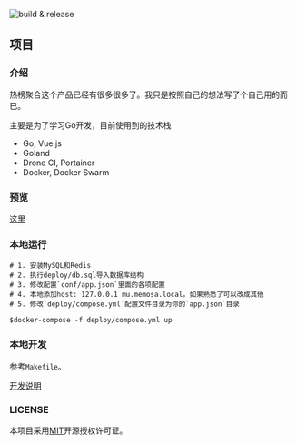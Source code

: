 ![build & release](https://github.com/aaronzjc/mu/workflows/build%20&%20release/badge.svg)

## 项目

### 介绍

热榜聚合这个产品已经有很多很多了。我只是按照自己的想法写了个自己用的而已。

主要是为了学习Go开发，目前使用到的技术栈

+ Go, Vue.js
+ Goland
+ Drone CI, Portainer 
+ Docker, Docker Swarm

### 预览
[这里](https://github.com/aaronzjc/mu/tree/master/doc)

### 本地运行

```shell
# 1. 安装MySQL和Redis
# 2. 执行deploy/db.sql导入数据库结构
# 3. 修改配置`conf/app.json`里面的各项配置
# 4. 本地添加host: 127.0.0.1 mu.memosa.local。如果熟悉了可以改成其他
# 5. 修改`deploy/compose.yml`配置文件目录为你的`app.json`目录

$docker-compose -f deploy/compose.yml up
```

### 本地开发

参考`Makefile`。

[开发说明](doc/DEV.md)

### LICENSE

本项目采用[MIT](https://github.com/aaronzjc/mu/blob/dev/LICENSE)开源授权许可证。
